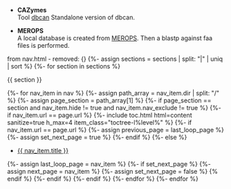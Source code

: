 * **CAZymes** \
Tool [dbcan](https://github.com/linnabrown/run_dbcan)
Standalone version of dbcan.

* **MEROPS** \
A local database is created from [MEROPS](ftp://ftp.ebi.ac.uk/pub/databases/merops/current_release/merops_scan.lib).
Then a blastp against faa files is performed.




from nav.html - removed:
{}
{%- assign sections = sections | split: "|" | uniq | sort %}
{%- for section in sections %}
    <p class="caption"><span class="caption-text">{{ section }}</span></p>
    {%- for nav_item in nav %}
        {%- assign path_array = nav_item.dir | split: "/" %}
        {%- assign page_section = path_array[1] %}
        {%- if page_section == section and nav_item.hide != true and nav_item.nav_exclude != true %}
            {%- if nav_item.url == page.url %}
                {%- include toc.html html=content sanitize=true h_max=4 item_class="toctree-l%level%" %} 
                {%- if nav_item.url == page.url %}
                    {%- assign previous_page = last_loop_page %}
                    {%- assign set_next_page = true %}
                {%- endif %}
            {%- else %}
                <ul>
                    <li class="toctree-l1">
                        <a class="reference internal" href="{{ nav_item.url | absolute_url}}">{{ nav_item.title }}</a>
                    </li>
                </ul>
                {%- assign last_loop_page = nav_item %}
                {%- if set_next_page %}
                    {%- assign next_page = nav_item %}
                    {%- assign set_next_page = false %}
                {% endif %}
            {%- endif %}
        {%- endif %}
    {%- endfor %}
{%- endfor %}